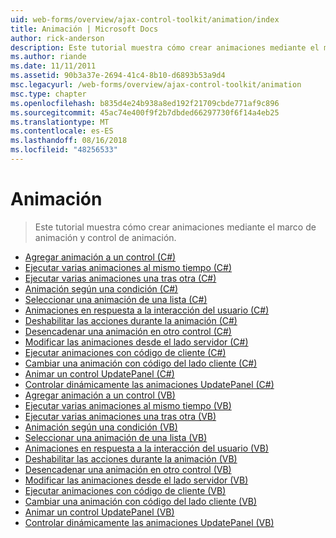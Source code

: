 ```yaml
---
uid: web-forms/overview/ajax-control-toolkit/animation/index
title: Animación | Microsoft Docs
author: rick-anderson
description: Este tutorial muestra cómo crear animaciones mediante el marco de animación y control de animación.
ms.author: riande
ms.date: 11/11/2011
ms.assetid: 90b3a37e-2694-41c4-8b10-d6893b53a9d4
msc.legacyurl: /web-forms/overview/ajax-control-toolkit/animation
msc.type: chapter
ms.openlocfilehash: b835d4e24b938a8ed192f21709cbde771af9c896
ms.sourcegitcommit: 45ac74e400f9f2b7dbded66297730f6f14a4eb25
ms.translationtype: MT
ms.contentlocale: es-ES
ms.lasthandoff: 08/16/2018
ms.locfileid: "48256533"
---
```

<a name="animation"></a>Animación
====================
> Este tutorial muestra cómo crear animaciones mediante el marco de animación y control de animación.


- [Agregar animación a un control (C#)](adding-animation-to-a-control-cs.md)
- [Ejecutar varias animaciones al mismo tiempo (C#)](executing-several-animations-at-the-same-time-cs.md)
- [Ejecutar varias animaciones una tras otra (C#)](executing-several-animations-after-each-other-cs.md)
- [Animación según una condición (C#)](animation-depending-on-a-condition-cs.md)
- [Seleccionar una animación de una lista (C#)](picking-one-animation-out-of-a-list-cs.md)
- [Animaciones en respuesta a la interacción del usuario (C#)](animating-in-response-to-user-interaction-cs.md)
- [Deshabilitar las acciones durante la animación (C#)](disabling-actions-during-animation-cs.md)
- [Desencadenar una animación en otro control (C#)](triggering-an-animation-in-another-control-cs.md)
- [Modificar las animaciones desde el lado servidor (C#)](modifying-animations-from-the-server-side-cs.md)
- [Ejecutar animaciones con código de cliente (C#)](executing-animations-using-client-side-code-cs.md)
- [Cambiar una animación con código del lado cliente (C#)](changing-an-animation-using-client-side-code-cs.md)
- [Animar un control UpdatePanel (C#)](animating-an-updatepanel-control-cs.md)
- [Controlar dinámicamente las animaciones UpdatePanel (C#)](dynamically-controlling-updatepanel-animations-cs.md)
- [Agregar animación a un control (VB)](adding-animation-to-a-control-vb.md)
- [Ejecutar varias animaciones al mismo tiempo (VB)](executing-several-animations-at-the-same-time-vb.md)
- [Ejecutar varias animaciones una tras otra (VB)](executing-several-animations-after-each-other-vb.md)
- [Animación según una condición (VB)](animation-depending-on-a-condition-vb.md)
- [Seleccionar una animación de una lista (VB)](picking-one-animation-out-of-a-list-vb.md)
- [Animaciones en respuesta a la interacción del usuario (VB)](animating-in-response-to-user-interaction-vb.md)
- [Deshabilitar las acciones durante la animación (VB)](disabling-actions-during-animation-vb.md)
- [Desencadenar una animación en otro control (VB)](triggering-an-animation-in-another-control-vb.md)
- [Modificar las animaciones desde el lado servidor (VB)](modifying-animations-from-the-server-side-vb.md)
- [Ejecutar animaciones con código de cliente (VB)](executing-animations-using-client-side-code-vb.md)
- [Cambiar una animación con código del lado cliente (VB)](changing-an-animation-using-client-side-code-vb.md)
- [Animar un control UpdatePanel (VB)](animating-an-updatepanel-control-vb.md)
- [Controlar dinámicamente las animaciones UpdatePanel (VB)](dynamically-controlling-updatepanel-animations-vb.md)
